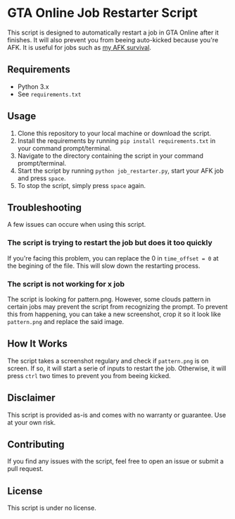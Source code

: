 

# GTA Online Job Restarter Script

This script is designed to automatically restart a job in GTA Online after it finishes. It will also prevent you from beeing auto-kicked because you're AFK. It is useful for jobs such as [my AFK survival](https://socialclub.rockstargames.com/job/gtav/tEjxk8ns9kSIl118o0jb-g).

## Requirements

- Python 3.x
- See `requirements.txt`

## Usage

1. Clone this repository to your local machine or download the script.
2. Install the requirements by running `pip install requirements.txt` in your command prompt/terminal.
3. Navigate to the directory containing the script in your command prompt/terminal.
4. Start the script by running `python job_restarter.py`, start your AFK job and press `space`.
5. To stop the script, simply press `space` again.

## Troubleshooting

A few issues can occure when using this script.

### The script is trying to restart the job but does it too quickly

If you're facing this problem, you can replace the 0 in `time_offset = 0` at the begining of the file. This will slow down the restarting process.

### The script is not working for x job

The script is looking for pattern.png. However, some clouds pattern in certain jobs may prevent the script from recognizing the prompt. To prevent this from happening, you can take a new screenshot, crop it so it look like `pattern.png` and replace the said image.

## How It Works

The script takes a screenshot regulary and check if `pattern.png` is on screen. If so, it will start a serie of inputs to restart the job. Otherwise, it will press `ctrl` two times to prevent you from beeing kicked.

## Disclaimer

This script is provided as-is and comes with no warranty or guarantee. Use at your own risk.

## Contributing

If you find any issues with the script, feel free to open an issue or submit a pull request.

## License

This script is under no license.